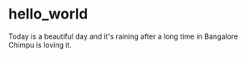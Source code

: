 # hello_world
Today  is a beautiful day and it's raining after a long time in Bangalore
Chimpu is loving it.
